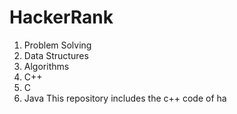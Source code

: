 # HackerRank
1. Problem Solving
2. Data Structures
3. Algorithms
4. C++
5. C
6. Java
This repository includes the c++ code of ha